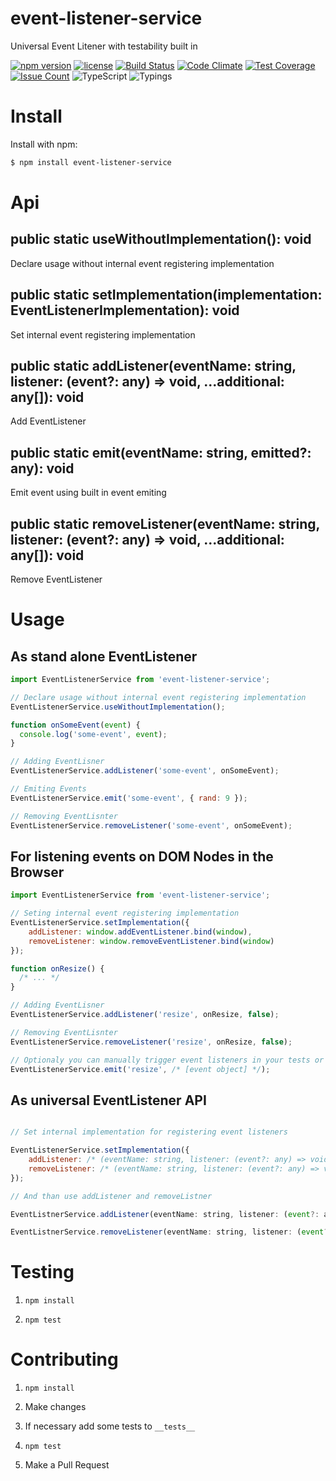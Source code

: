 # event-listener-service
Universal Event Litener with testability built in

[![npm version](https://badge.fury.io/js/event-listener-service.svg)](https://badge.fury.io/js/event-listener-service)
[![license](https://img.shields.io/badge/license-MIT-blue.svg)](https://github.com/NoHomey/event-listener-service)
[![Build Status](https://semaphoreci.com/api/v1/nohomey/event-listener-service/branches/master/badge.svg)](https://semaphoreci.com/nohomey/event-listener-service)
[![Code Climate](https://codeclimate.com/github/NoHomey/event-listener-service/badges/gpa.svg)](https://codeclimate.com/github/NoHomey/event-listener-service)
[![Test Coverage](https://codeclimate.com/github/NoHomey/event-listener-service/badges/coverage.svg)](https://codeclimate.com/github/NoHomey/event-listener-service/coverage)
[![Issue Count](https://codeclimate.com/github/NoHomey/event-listener-service/badges/issue_count.svg)](https://codeclimate.com/github/NoHomey/event-listener-service)
![TypeScript](https://img.shields.io/badge/%3C%20%2F%3E-TypeScript-blue.svg)
![Typings](https://img.shields.io/badge/typings-%E2%9C%93-brightgreen.svg)

# Install

Install with npm:

```bash
$ npm install event-listener-service
```

# Api

## public static useWithoutImplementation(): void

Declare usage without internal event registering implementation

## public static setImplementation(implementation: EventListenerImplementation): void

Set internal event registering implementation

## public static addListener(eventName: string, listener: (event?: any) => void, ...additional: any[]): void

Add EventListener

## public static emit(eventName: string, emitted?: any): void

Emit event using built in event emiting

## public static removeListener(eventName: string, listener: (event?: any) => void, ...additional: any[]): void

Remove EventListener

# Usage

## As stand alone EventListener

```javascript
import EventListenerService from 'event-listener-service';

// Declare usage without internal event registering implementation
EventListenerService.useWithoutImplementation();

function onSomeEvent(event) {
  console.log('some-event', event);
}

// Adding EventLisner
EventListenerService.addListener('some-event', onSomeEvent);

// Emiting Events 
EventListenerService.emit('some-event', { rand: 9 });

// Removing EventLisnter
EventListenerService.removeListener('some-event', onSomeEvent);
```

## For listening events on DOM Nodes in the Browser

```javascript
import EventListenerService from 'event-listener-service';

// Seting internal event registering implementation
EventListenerService.setImplementation({
    addListener: window.addEventListener.bind(window),
    removeListener: window.removeEventListener.bind(window)
});

function onResize() {
  /* ... */
}

// Adding EventLisner
EventListenerService.addListener('resize', onResize, false);

// Removing EventLisnter
EventListenerService.removeListener('resize', onResize, false);

// Optionaly you can manually trigger event listeners in your tests or when you need to fully simulate event 
EventListenerService.emit('resize', /* [event object] */);
```

## As universal EventListener API

```javascript

// Set internal implementation for registering event listeners

EventListenerService.setImplementation({
    addListener: /* (eventName: string, listener: (event?: any) => void, ...additional: any[]) => void */
    removeListener: /* (eventName: string, listener: (event?: any) => void, ...additional: any[]) => void */
});

// And than use addListener and removeListner

EventListnerService.addListener(eventName: string, listener: (event?: any) => void, ...additional: any[]);

EventListnerService.removeListener(eventName: string, listener: (event?: any) => void, ...additional: any[]);
```

# Testing

1. `npm install`

2. `npm test`

# Contributing

1. `npm install`

2. Make changes

3. If necessary add some tests to `__tests__`

4. `npm test`

5. Make a Pull Request
